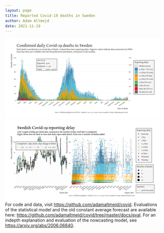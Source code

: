 ```yaml
---
layout: page
title: Reported Covid-19 deaths in Sweden
author: Adam Altmejd
date: 2021-11-19
---
```


![Graph of Swedish Covid-19 deaths with reporting delay.](deaths_lag_sweden_2021-11-19.png "Swedish Covid-19 deaths.")
![Graph of Swedish Covid-19 reporting delay in daily deaths.](lag_trend_sweden_2021-11-19.png "Trend in Swedish Covid-19 mortality reporting delay.")
For code and data, visit <https://github.com/adamaltmejd/covid>.
Evaluations of the statistical model and the old constant average forecast are available here: <https://github.com/adamaltmejd/covid/tree/master/docs/eval>.
For an indepth explanation and evaluation of the nowcasting model, see <https://arxiv.org/abs/2006.06840>.
